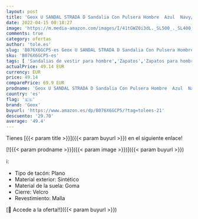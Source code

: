 ```yaml
---
layout: post
title: 'Geox U SANDAL STRADA D Sandalia Con Pulsera Hombre  Azul  Navy/Dk Grey   43 EU'
date: 2022-04-15 00:18:27
image: 'https://m.media-amazon.com/images/I/41tGWZ0i3dL._SL500_._SL400_.jpg'
comments: true
category: ofertas
author: 'tole.es'
slug: 'B076X6GCP5-es Geox U SANDAL STRADA D Sandalia Con Pulsera Hombre Azul...'
sku: 'B076X6GCP5-es'
tags: [ 'Sandalias de vestir para hombre','Zapatos','Zapatos para hombre','Zapatos y complementos','geox','sandalia','🇪🇸', ]
actualPrice: 49.14 EUR
currency: EUR
price: 49.14
comparePrice: 69.9 EUR
prodname: 'Geox U SANDAL STRADA D Sandalia Con Pulsera Hombre  Azul  Navy/Dk Grey   43 EU'
country: 'es'
flag: '🇪🇸'
brand: 'Geox'
buyurl: 'https://www.amazon.es/dp/B076X6GCP5/?tag=tolees-21'
descuento: '29.70'
average: '49.4'
---
```


Tienes [{{< param title >}}]({{< param buyurl >}}) en el siguiente enlace!

[![{{< param prodname >}}]({{< param image >}})]({{< param buyurl >}})

ℹ️:

- Tipo de tacón: Plano
- Material exterior: Sintético
- Material de la suela: Goma
- Cierre: Velcro
- Revestimiento: Malla

[🛒 Accede a la oferta!!]({{< param buyurl >}})
